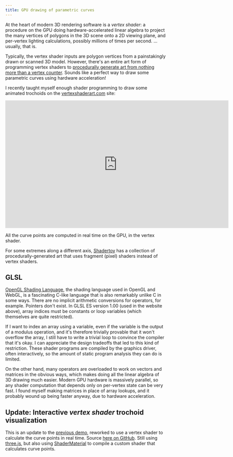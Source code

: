 ```yaml
---
title: GPU drawing of parametric curves
---
```


At the heart of modern 3D rendering software is a *vertex shader*: a procedure on the GPU doing hardware-accelerated linear algebra to project the many vertices of polygons in the 3D scene onto a 2D viewing plane, and per-vertex lighting calculations, possibly millions of times per second.
…usually, that is.

Typically, the vertex shader inputs are polygon vertices from a painstakingly drawn or scanned 3D model.
However, there's an entire art form of programming vertex shaders to [procedurally generate art from nothing more than a vertex counter](https://webgl2fundamentals.org/webgl/lessons/webgl-drawing-without-data.html).
Sounds like a perfect way to draw some parametric curves using hardware acceleration!

I recently taught myself enough shader programming to draw some animated trochoids on the [vertexshaderart.com](https://www.vertexshaderart.com) site:

<iframe width="700" height="400" src="https://www.vertexshaderart.com/art/rXA7dW2QF9uYGive2" frameborder="0" allowfullscreen></iframe>

All the curve points are computed in real time on the GPU, in the vertex shader.

For some extremes along a different axis, [Shadertoy](https://shadertoy.com/) has a collection of procedurally-generated art that uses fragment (pixel) shaders instead of vertex shaders.

## GLSL

[OpenGL Shading Language](https://en.wikipedia.org/wiki/OpenGL_Shading_Language), the shading language used in OpenGL and WebGL, is a fascinating C-like language that is also remarkably unlike C in some ways.
There are no implicit arithmetic conversions for operators, for example.
Pointers don't exist.
In GLSL ES version 1.00 (used in the website above), array indices must be constants or loop variables (which themselves are quite restricted).

If I want to index an array using a variable, even if the variable is the output of a modulus operation, and it's therefore trivially provable that it won't overflow the array, I still have to write a trivial loop to convince the compiler that it's okay.
I can appreciate the design tradeoffs that led to this kind of restriction.
These shader programs are compiled by the graphics driver, often interactively, so the amount of static program analysis they can do is limited.

On the other hand, many operators are overloaded to work on vectors and matrices in the obvious ways, which makes doing all the linear algebra of 3D drawing much easier.
Modern GPU hardware is massively parallel, so any shader computation that depends only on per-vertex state can be very fast.
I found myself making matrices in place of array lookups, and it probably wound up being faster anyway, due to hardware acceleration.

## Update: Interactive *vertex shader* trochoid visualization

This is an update to the [previous demo](/blog/math/2022/04/27/webgl-trochoids/), reworked to use a vertex shader to calculate the curve points in real time.
Source [here on GitHub](https://github.com/argonblue/argonblue.github.io/blob/main/assets/troch-vs.js).
Still using [three.js](https://threejs.org/), but also using [ShaderMaterial](https://threejs.org/docs/index.html#api/en/materials/ShaderMaterial) to compile a custom shader that calculates curve points.

<style>
    .lil-gui { --name-width: 25%; }
    .lil-gui.root { position: absolute; top: 0px; right: 0px; }
    div.gl-container {
      position: relative;
      top: 0px; left: 0px;
      width: 100%;
      z-index: 9000;
    }
    canvas.gl-container { display: block; width: 100%; height: 100%; }
    @media (min-height: 500px) {
      div.gl-container { min-height: 400px; }
    }
    @media (min-width: 600px) {
      .lil-gui.root { --width: 200px; }
    }
</style>
<div class="gl-container">
    <canvas class="gl-container" style="display: block"></canvas>
</div>
<script async src="https://unpkg.com/es-module-shims@1.5.4/dist/es-module-shims.js"></script>
<script type="importmap">
  {
    "imports": {
      "three": "https://unpkg.com/three@0.139/build/three.module.js"
    }
  }
</script>
<script src="https://unpkg.com/mathjs@10.5.0/lib/browser/math.js"></script>
<script type="module" src="/assets/troch-vs.js"></script>

Among other things, I relearned that drawing (thick) lines is hard, especially when they're animated curvy lines with loops and cusps, like you get with trochoids.
It's probably a story for another time.
For now, I'll just say that the joints between segments can be difficult to draw in a pleasing way, especially when there are many quickly turning segments that are shorter than they are wide.
You can try adjusting the rendering parameters in the above demo (especially linewidth) to see if you notice the issues.
